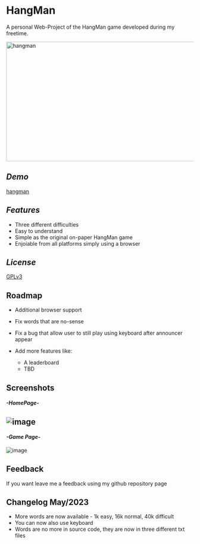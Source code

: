 
# HangMan

A personal Web-Project of the HangMan game developed during my freetime.

<img src="https://socialify.git.ci/LobbyLobs/hangman/image?description=1&font=KoHo&language=1&name=1&owner=1&theme=Dark" alt="hangman" width="640" height="320" />

## _Demo_
[hangman]([http://hangedgalilei.ga/](https://gabrielelobosco.github.io/hangman/))
## _Features_

- Three different difficulties
- Easy to understand
- Simple as the original on-paper HangMan game
- Enjoiable from all platforms simply using a browser


## _License_

[GPLv3](https://choosealicense.com/licenses/gpl-3.0/)


## Roadmap

- Additional browser support
- Fix words that are no-sense
- Fix a bug that allow user to still play using keyboard after announcer appear
- Add more features like:

    - A leaderboard
    - TBD


## Screenshots

#### _-HomePage-_
![image](https://github.com/LobbyLobs/hangman/assets/54267726/3ce01667-066a-4b17-ae14-9f006158b30f)
-
#### _-Game Page-_
![image](https://github.com/LobbyLobs/hangman/assets/54267726/11a509fc-1a57-4494-a810-d27b636d3453)

## Feedback

If you want leave me a feedback using my github repository page

## Changelog May/2023
- More words are now available - 1k easy, 16k normal, 40k difficult
- You can now also use keyboard
- Words are no more in source code, they are now in three different txt files
